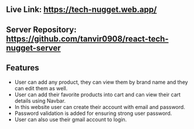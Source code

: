 ## Live Link: https://tech-nugget.web.app/

## Server Repository: https://github.com/tanvir0908/react-tech-nugget-server

## Features
- User can add any product, they can view them by brand name and they can edit them as well.
- User can add their favorite products into cart and can view their cart details using Navbar.
- In this website user can create their account with email and password.
- Password validation is added for ensuring strong user password.
- User can also use their gmail account to login.
